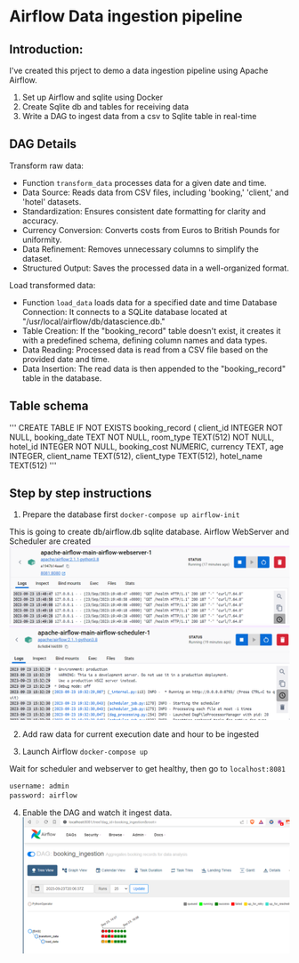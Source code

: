 # Airflow Data ingestion pipeline

## Introduction:
I've created this prject to demo a data ingestion pipeline using Apache Airflow. 
1. Set up Airflow and sqlite using Docker
2. Create Sqlite db and tables for receiving data
3. Write a DAG to ingest data from a csv to Sqlite table in real-time

## DAG Details
Transform raw data:
* Function `transform_data` processes data for a given date and time. 
* Data Source: Reads data from CSV files, including 'booking,' 'client,' and 'hotel' datasets.
* Standardization: Ensures consistent date formatting for clarity and accuracy.
* Currency Conversion: Converts costs from Euros to British Pounds for uniformity.
* Data Refinement: Removes unnecessary columns to simplify the dataset.
* Structured Output: Saves the processed data in a well-organized format.

Load transformed data:
* Function `load_data` loads data for a specified date and time
Database Connection: It connects to a SQLite database located at "/usr/local/airflow/db/datascience.db."
* Table Creation: If the "booking_record" table doesn't exist, it creates it with a predefined schema, defining column names and data types.
* Data Reading: Processed data is read from a CSV file based on the provided date and time.
* Data Insertion: The read data is then appended to the "booking_record" table in the database.

## Table schema
'''
    CREATE TABLE IF NOT EXISTS booking_record (
        client_id INTEGER NOT NULL,
        booking_date TEXT NOT NULL,
        room_type TEXT(512) NOT NULL,
        hotel_id INTEGER NOT NULL,
        booking_cost NUMERIC,
        currency TEXT,
        age INTEGER,
        client_name TEXT(512),
        client_type TEXT(512),
        hotel_name TEXT(512)
'''


## Step by step instructions

1. Prepare the database first `docker-compose up airflow-init`

This is going to create db/airflow.db sqlite database. 
Airflow WebServer and Scheduler are created
    ![Apache Webserver](image.png)
    ![Apache Scheduler](image-1.png)

2. Add raw data for current execution date and hour to be ingested

3. Launch Airflow `docker-compose up`

Wait for scheduler and webserver to get healthy, then go to `localhost:8081` 

```python
username: admin
password: airflow
```

4. Enable the DAG and watch it ingest data.
![Data Ingestion](image-2.png)